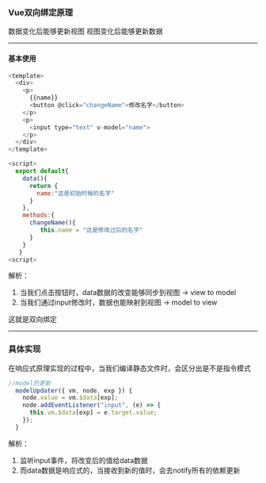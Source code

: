 ### Vue双向绑定原理
数据变化后能够更新视图
视图变化后能够更新数据

---

#### 基本使用

```js
<template>
  <div>
    <p>
      {{name}}
      <button @click="changeName">修改名字</button>
    </p>
    <p>
      <input type="text" v-model="name">
    </p>
  </div>
</template>

<script>
  export default{
    data(){
      return {
        name:"这是初始时候的名字"
      }
    },
    methods:{
      changeName(){
         this.name = "这是修改过后的名字"
      }
    }
   }
<script>
```
解析：
1. 当我们点击按钮时，data数据的改变能够同步到视图 -> view to model
2. 当我们通过input修改时，数据也能映射到视图 -> model to view

这就是双向绑定

---

### 具体实现
在响应式原理实现的过程中，当我们编译静态文件时，会区分出是不是指令模式
```js
//model的更新
  modelUpdater({ vm, node, exp }) {
    node.value = vm.$data[exp];
    node.addEventListener("input", (e) => {
      this.vm.$data[exp] = e.target.value;
    });
  }
```
解析：
1. 监听input事件，将改变后的值给data数据
2. 而data数据是响应式的，当接收到新的值时，会去notify所有的依赖更新